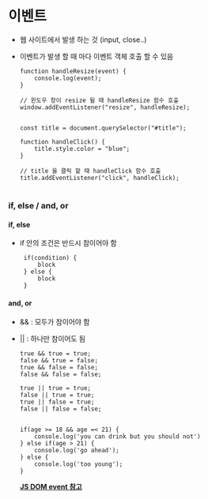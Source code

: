 # 이벤트 
- 웹 사이트에서 발생 하는 것 (input, close..)
- 이벤트가 발생 할 때 마다 이벤트 객체 호출 할 수 있음 

      function handleResize(event) {
          console.log(event);
      }
      
      // 윈도우 창이 resize 될 때 handleResize 함수 호출 
      window.addEventListener("resize", handleResize);  


      const title = document.querySelector("#title");

      function handleClick() {
          title.style.color = "blue";
      }
      
      // title 을 클릭 할 때 handleClick 함수 호출 
      title.addEventListener("click", handleClick);

#
### if, else / and, or 
#### if, else 
 - if 안의 조건은 반드시 참이어야 함 
 
        if(condition) {
            block
        } else { 
            block
        }
        
#### and, or 
- && : 모두가 참이어야 함 
- || : 하나만 참이어도 됨 

      true && true = true;
      false && true = false;
      true && false = false;
      false && false = false;

      true || true = true;
      false || true = true;
      true || false = true; 
      false || false = false;
      
      
      if(age >= 18 && age =< 21) {
          console.log('you can drink but you should not')
      } else if(age > 21) {
          console.log('go ahead');
      } else {
          console.log('too young');
      }


    [**JS DOM event 참고**](https://developer.mozilla.org/ko/docs/Web/Events)

